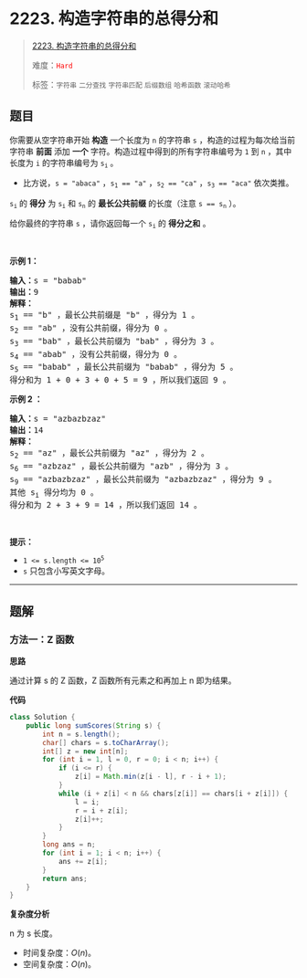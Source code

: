 # 2223. 构造字符串的总得分和

> [2223. 构造字符串的总得分和](https://leetcode.cn/problems/sum-of-scores-of-built-strings/)
>
> 难度：<font color=red>`Hard`</font>
>
> 标签：`字符串` `二分查找` `字符串匹配` `后缀数组` `哈希函数` `滚动哈希`

## 题目

<p>你需要从空字符串开始&nbsp;<strong>构造</strong> 一个长度为 <code>n</code>&nbsp;的字符串 <code>s</code>&nbsp;，构造的过程为每次给当前字符串 <strong>前面</strong>&nbsp;添加 <strong>一个</strong> 字符。构造过程中得到的所有字符串编号为 <code>1</code>&nbsp;到 <code>n</code>&nbsp;，其中长度为 <code>i</code>&nbsp;的字符串编号为 <code>s<sub>i</sub></code>&nbsp;。</p>

<ul>
	<li>比方说，<code>s = "abaca"</code>&nbsp;，<code>s<sub>1</sub> == "a"</code>&nbsp;，<code>s<sub>2</sub> == "ca"</code>&nbsp;，<code>s<sub>3</sub> == "aca"</code>&nbsp;依次类推。</li>
</ul>

<p><code>s<sub>i</sub></code>&nbsp;的 <strong>得分</strong>&nbsp;为&nbsp;<code>s<sub>i</sub></code> 和&nbsp;<code>s<sub>n</sub></code>&nbsp;的 <strong>最长公共前缀</strong> 的长度（注意&nbsp;<code>s == s<sub>n</sub></code>&nbsp;）。</p>

<p>给你最终的字符串&nbsp;<code>s</code>&nbsp;，请你返回每一个<em>&nbsp;</em><code>s<sub>i</sub></code>&nbsp;的&nbsp;<strong>得分之和</strong>&nbsp;。</p>

<p>&nbsp;</p>

<p><strong>示例 1：</strong></p>

<pre>
<b>输入：</b>s = "babab"
<b>输出：</b>9
<b>解释：</b>
s<sub>1</sub> == "b" ，最长公共前缀是 "b" ，得分为 1 。
s<sub>2</sub> == "ab" ，没有公共前缀，得分为 0 。
s<sub>3</sub> == "bab" ，最长公共前缀为 "bab" ，得分为 3 。
s<sub>4</sub> == "abab" ，没有公共前缀，得分为 0 。
s<sub>5</sub> == "babab" ，最长公共前缀为 "babab" ，得分为 5 。
得分和为 1 + 0 + 3 + 0 + 5 = 9 ，所以我们返回 9 。</pre>

<p><strong>示例 2 ：</strong></p>

<pre>
<b>输入：</b>s = "azbazbzaz"
<b>输出：</b>14
<b>解释：</b>
s<sub>2</sub> == "az" ，最长公共前缀为 "az" ，得分为 2 。
s<sub>6</sub> == "azbzaz" ，最长公共前缀为 "azb" ，得分为 3 。
s<sub>9</sub> == "azbazbzaz" ，最长公共前缀为 "azbazbzaz" ，得分为 9 。
其他 s<sub>i</sub> 得分均为 0 。
得分和为 2 + 3 + 9 = 14 ，所以我们返回 14 。
</pre>

<p>&nbsp;</p>

<p><strong>提示：</strong></p>

<ul>
	<li><code>1 &lt;= s.length &lt;= 10<sup>5</sup></code></li>
	<li><code>s</code>&nbsp;只包含小写英文字母。</li>
</ul>


--------------------

## 题解

### 方法一：Z 函数

**思路**

通过计算 s 的 Z 函数，Z 函数所有元素之和再加上 n 即为结果。 

**代码**

```java
class Solution {
    public long sumScores(String s) {
        int n = s.length();
        char[] chars = s.toCharArray();
        int[] z = new int[n];
        for (int i = 1, l = 0, r = 0; i < n; i++) {
            if (i <= r) {
                z[i] = Math.min(z[i - l], r - i + 1);
            }
            while (i + z[i] < n && chars[z[i]] == chars[i + z[i]]) {
                l = i;
                r = i + z[i];
                z[i]++;
            }
        }
        long ans = n;
        for (int i = 1; i < n; i++) {
            ans += z[i];
        }
        return ans;
    }
}
```

**复杂度分析**

n 为 s 长度。

- 时间复杂度：$O(n)$。
- 空间复杂度：$O(n)$。
